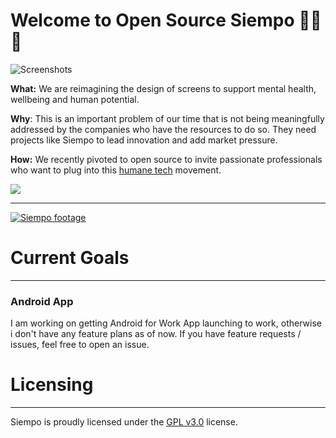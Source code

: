
# Welcome to Open Source Siempo 💜📱✨

![Screenshots](https://i.imgur.com/6QuaRKM.jpg)


**What:** We are reimagining the design of screens to support mental health, wellbeing and human potential.

**Why**: This is an important problem of our time that is not being meaningfully addressed by the companies who have the resources to do so. They need projects like Siempo to lead innovation and add market pressure.

**How:** We recently pivoted to open source to invite passionate professionals who want to plug into this [humane tech](https://humanetech.com/) movement.

![](https://i.imgur.com/MKh6jbC.png)


--- 



[![Siempo footage](http://img.youtube.com/vi/VnL7VPwe6A0/0.jpg)](http://www.youtube.com/watch?v=VnL7VPwe6A0)


# Current Goals
---------------------

### Android App 
I am working on getting Android for Work App launching to work, otherwise i don't have any feature plans as of now.
If you have feature requests / issues, feel free to open an issue.


# Licensing 
---------------------

Siempo is proudly licensed under the [GPL v3.0](https://www.gnu.org/licenses/gpl-3.0.txt) license.
